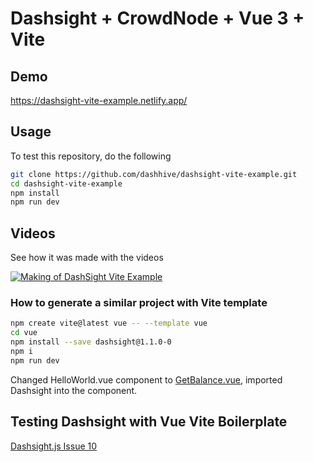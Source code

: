 # Dashsight + CrowdNode + Vue 3 + Vite

## Demo
https://dashsight-vite-example.netlify.app/

## Usage
To test this repository, do the following

```sh
git clone https://github.com/dashhive/dashsight-vite-example.git
cd dashsight-vite-example
npm install
npm run dev
```

## Videos

See how it was made with the videos

[![Making of DashSight Vite Example](https://img.youtube.com/vi/yVX-T-ktIWY/0.jpg)](https://youtu.be/yVX-T-ktIWY?t=182)

### How to generate a similar project with Vite template

```sh
npm create vite@latest vue -- --template vue
cd vue
npm install --save dashsight@1.1.0-0
npm i
npm run dev
```

Changed HelloWorld.vue component to [GetBalance.vue](./src/components/GetBalance.vue), imported Dashsight into the component.

## Testing Dashsight with Vue Vite Boilerplate
[Dashsight.js Issue 10](https://github.com/dashhive/dashsight.js/issues/10)
